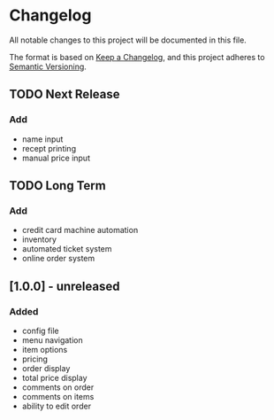 # Changelog
All notable changes to this project will be documented in this file.

The format is based on [Keep a Changelog](https://keepachangelog.com/en/1.0.0/),
and this project adheres to [Semantic Versioning](https://semver.org/spec/v2.0.0.html).

## TODO Next Release
### Add
 - name input
 - recept printing
 - manual price input

## TODO Long Term
### Add
 - credit card machine automation
 - inventory
 - automated ticket system
 - online order system


## [1.0.0] - unreleased
### Added
 - config file
 - menu navigation
 - item options
 - pricing
 - order display
 - total price display
 - comments on order
 - comments on items
 - ability to edit order
